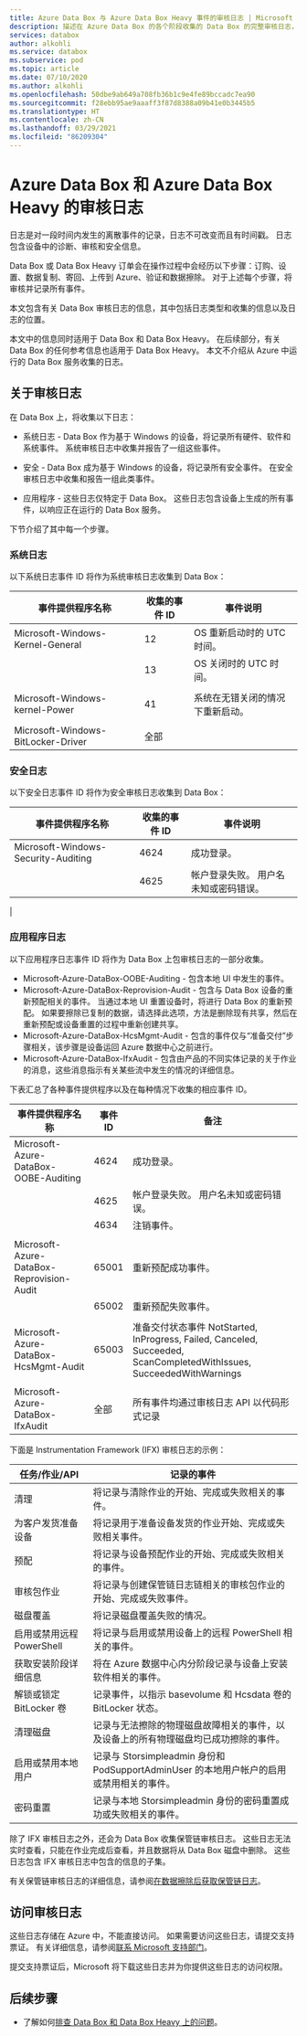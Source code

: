 ```yaml
---
title: Azure Data Box 与 Azure Data Box Heavy 事件的审核日志 | Microsoft Docs
description: 描述在 Azure Data Box 的各个阶段收集的 Data Box 的完整审核日志，并 Azure Data Box Heavy 订单。
services: databox
author: alkohli
ms.service: databox
ms.subservice: pod
ms.topic: article
ms.date: 07/10/2020
ms.author: alkohli
ms.openlocfilehash: 50dbe9ab649a708fb36b1c9e4fe89bccadc7ea90
ms.sourcegitcommit: f28ebb95ae9aaaff3f87d8388a09b41e0b3445b5
ms.translationtype: HT
ms.contentlocale: zh-CN
ms.lasthandoff: 03/29/2021
ms.locfileid: "86209304"
---
```

# <a name="audit-logs-for-your-azure-data-box-and-azure-data-box-heavy"></a>Azure Data Box 和 Azure Data Box Heavy 的审核日志

日志是对一段时间内发生的离散事件的记录，日志不可改变而且有时间戳。 日志包含设备中的诊断、审核和安全信息。  

Data Box 或 Data Box Heavy 订单会在操作过程中会经历以下步骤：订购、设置、数据复制、寄回、上传到 Azure、验证和数据擦除。 对于上述每个步骤，将审核并记录所有事件。

本文包含有关 Data Box 审核日志的信息，其中包括日志类型和收集的信息以及日志的位置。 

本文中的信息同时适用于 Data Box 和 Data Box Heavy。 在后续部分，有关 Data Box 的任何参考信息也适用于 Data Box Heavy。 本文不介绍从 Azure 中运行的 Data Box 服务收集的日志。 


## <a name="about-audit-logs"></a>关于审核日志 

在 Data Box 上，将收集以下日志：

- 系统日志 - Data Box 作为基于 Windows 的设备，将记录所有硬件、软件和系统事件。 系统审核日志中收集并报告了一组这些事件。 

- 安全 - Data Box 成为基于 Windows 的设备，将记录所有安全事件。 在安全审核日志中收集和报告一组此类事件。 

- 应用程序 - 这些日志仅特定于 Data Box。 这些日志包含设备上生成的所有事件，以响应正在运行的 Data Box 服务。

下节介绍了其中每一个步骤。

### <a name="system-logs"></a>系统日志

以下系统日志事件 ID 将作为系统审核日志收集到 Data Box：

|事件提供程序名称     |收集的事件 ID   |事件说明   |
|-------------------|----------|----------------|
|Microsoft-Windows-Kernel-General|12  |OS 重新启动时的 UTC 时间。   |
|                                |13  |OS 关闭时的 UTC 时间。 |
|    |                              |
|Microsoft-Windows-kernel-Power  |41  |系统在无错关闭的情况下重新启动。| 
|    |                              |
|Microsoft-Windows-BitLocker-Driver|全部|    |

### <a name="security-logs"></a>安全日志

以下安全日志事件 ID 将作为安全审核日志收集到 Data Box：

|事件提供程序名称                   |收集的事件 ID    |事件说明       |
|--------------------------------------|------------|----------|
|Microsoft-Windows-Security-Auditing   |4624        |成功登录。 |
|                                      |4625        |帐户登录失败。 用户名未知或密码错误。 |
|                                     

### <a name="application-logs"></a>应用程序日志

以下应用程序日志事件 ID 将作为 Data Box 上包审核日志的一部分收集。     

- Microsoft-Azure-DataBox-OOBE-Auditing - 包含本地 UI 中发生的事件。 
- Microsoft-Azure-DataBox-Reprovision-Audit - 包含与 Data Box 设备的重新预配相关的事件。 当通过本地 UI 重置设备时，将进行 Data Box 的重新预配。 如果要擦除已复制的数据，请选择此选项，方法是删除现有共享，然后在重新预配或设备重置的过程中重新创建共享。
- Microsoft-Azure-DataBox-HcsMgmt-Audit - 包含的事件仅与“准备交付”步骤相关，该步骤是设备运回 Azure 数据中心之前进行。 
- Microsoft-Azure-DataBox-IfxAudit - 包含由产品的不同实体记录的关于作业的消息，这些消息指示有关某些流中发生的情况的详细信息。

下表汇总了各种事件提供程序以及在每种情况下收集的相应事件 ID。

|事件提供程序名称    |事件 ID    | 备注 |
|-----------------|-----------------|-------------------|
|Microsoft-Azure-DataBox-OOBE-Auditing |4624        |成功登录。|
|                                      |4625        |帐户登录失败。 用户名未知或密码错误。|
|                                     |4634        |注销事件。|
|                                   |  | |
|Microsoft-Azure-DataBox-Reprovision-Audit    |65001       |重新预配成功事件。|
|                                                  |65002       |重新预配失败事件。|
|                                                  |                 |         |
|Microsoft-Azure-DataBox-HcsMgmt-Audit        |65003       |准备交付状态事件     NotStarted,     InProgress,     Failed,     Canceled,     Succeeded,     ScanCompletedWithIssues,     SucceededWithWarnings          |
|                                                  |                 |     |
|Microsoft-Azure-DataBox-IfxAudit    |全部 |所有事件均通过审核日志 API 以代码形式记录 |

下面是 Instrumentation Framework (IFX) 审核日志的示例：

|     任务/作业/API                              |     记录的事件                                                                                                              | 
|-----------------------------------------------|------------------------------------------------------------------------------------------------------------------------------|
|     清理                                   |     将记录与清除作业的开始、完成或失败相关的事件。 |                                              
|     为客户发货准备设备    |     将记录用于准备设备发货的作业开始、完成或失败相关事件。 |
|     预配                                 |     将记录与设备预配作业的开始、完成或失败相关的事件。|
|     审核包作业                       |     将记录与创建保管链日志链相关的审核包作业的开始、完成或失败事件。|
|     磁盘覆盖                          |     将记录磁盘覆盖失败的情况。|
|     启用或禁用远程 PowerShell     |     将记录与启用或禁用设备上的远程 PowerShell 相关的事件。 |
|     获取安装阶段详细信息               |     将在 Azure 数据中心内分阶段记录与设备上安装软件相关的事件。|
|     解锁或锁定 BitLocker 卷           |     记录事件，以指示 basevolume 和 Hcsdata 卷的 BitLocker 状态。|
|     清理磁盘                              |     记录与无法擦除的物理磁盘故障相关的事件，以及设备上的所有物理磁盘均已成功擦除的事件。 |
|     启用或禁用本地用户               |     记录与 Storsimpleadmin 身份和 PodSupportAdminUser 的本地用户帐户的启用或禁用相关的事件。| 
|     密码重置                          |     记录与本地 Storsimpleadmin 身份的密码重置成功或失败相关的事件。 |


除了 IFX 审核日志之外，还会为 Data Box 收集保管链审核日志。 这些日志无法实时查看，只能在作业完成后查看，并且数据将从 Data Box 磁盘中删除。 这些日志包含 IFX 审核日志中包含的信息的子集。

有关保管链审核日志的详细信息，请参阅[在数据擦除后获取保管链日志](data-box-logs.md#get-chain-of-custody-logs-after-data-erasure)。

<!-- write a few lines about order history and link out to the detailed section on order history-->

## <a name="access-audit-logs"></a>访问审核日志

这些日志存储在 Azure 中，不能直接访问。 如果需要访问这些日志，请提交支持票证。 有关详细信息，请参阅[联系 Microsoft 支持部门](data-box-disk-contact-microsoft-support.md)。 

提交支持票证后，Microsoft 将下载这些日志并为你提供这些日志的访问权限。


## <a name="next-steps"></a>后续步骤

- 了解如何[排查 Data Box 和 Data Box Heavy 上的问题](data-box-troubleshoot.md)。

